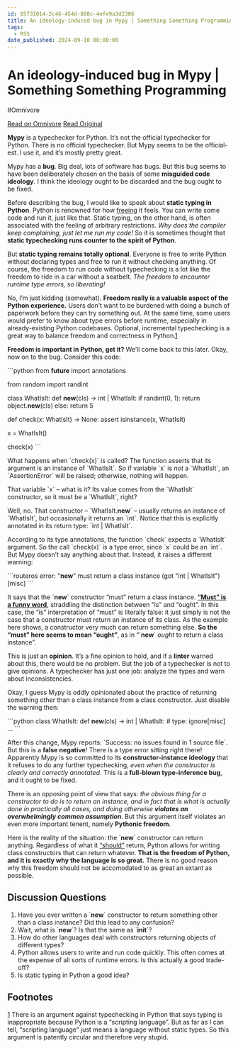 ```yaml
---
id: 05731014-2c46-454d-888c-4efe9a3d2306
title: An ideology-induced bug in Mypy | Something Something Programming
tags:
  - RSS
date_published: 2024-09-10 00:00:00
---
```


# An ideology-induced bug in Mypy | Something Something Programming
#Omnivore

[Read on Omnivore](https://omnivore.app/me/an-ideology-induced-bug-in-mypy-something-something-programming-191de230fd1)
[Read Original](https://nickdrozd.github.io/2024/09/10/mypy-bug.html)



**Mypy** is a typechecker for Python. It’s not the official typechecker for Python. There is no official typechecker. But Mypy seems to be the official-est. I use it, and it’s mostly pretty great.

Mypy has a **bug**. Big deal, lots of software has bugs. But this bug seems to have been deliberately chosen on the basis of some **misguided code ideology**. I think the ideology ought to be discarded and the bug ought to be fixed.

Before describing the bug, I would like to speak about **static typing in Python**. Python is renowned for how [freeing](https:&#x2F;&#x2F;xkcd.com&#x2F;353&#x2F;) it feels. You can write some code and run it, just like that. Static typing, on the other hand, is often associated with the feeling of arbitrary restrictions. _Why does the compiler keep complaining, just let me run my code!_ So it is sometimes thought that **static typechecking runs counter to the spirit of Python**.

But **static typing remains totally optional**. Everyone is free to write Python without declaring types and free to run it without checking anything. Of course, the freedom to run code without typechecking is a lot like the freedom to ride in a car without a seatbelt. _The freedom to encounter runtime type errors, so liberating!_

No, I’m just kidding (somewhat). **Freedom really is a valuable aspect of the Python experience.** Users don’t want to be burdened with doing a bunch of paperwork before they can try something out. At the same time, some users would prefer to know about type errors before runtime, especially in already-existing Python codebases. Optional, incremental typechecking is a great way to balance freedom and correctness in Python.[1](#fn.1)

**Freedom is important in Python, get it?** We’ll come back to this later. Okay, now on to the bug. Consider this code:

&#x60;&#x60;&#x60;python
from __future__ import annotations

from random import randint

class WhatIsIt:
    def __new__(cls) -&gt; int | WhatIsIt:
        if randint(0, 1):
            return object.__new__(cls)
        else:
            return 5

def check(x: WhatIsIt) -&gt; None:
    assert isinstance(x, WhatIsIt)

x &#x3D; WhatIsIt()

check(x)
&#x60;&#x60;&#x60;

What happens when &#x60;check(x)&#x60; is called? The function asserts that its argument is an instance of &#x60;WhatIsIt&#x60;. So if variable &#x60;x&#x60; is _not_ a &#x60;WhatIsIt&#x60;, an &#x60;AssertionError&#x60; will be raised; otherwise, nothing will happen.

That variable &#x60;x&#x60; – what is it? Its value comes from the &#x60;WhatIsIt&#x60; constructor, so it must be a &#x60;WhatIsIt&#x60;, right?

Well, no. That constructor – &#x60;WhatIsIt.__new__&#x60; – usually returns an instance of &#x60;WhatIsIt&#x60;, but occasionally it returns an &#x60;int&#x60;. Notice that this is explicitly annotated in its return type: &#x60;int | WhatIsIt&#x60;.

According to its type annotations, the function &#x60;check&#x60; expects a &#x60;WhatIsIt&#x60; argument. So the call &#x60;check(x)&#x60; is a type error, since &#x60;x&#x60; could be an &#x60;int&#x60;. But Mypy doesn’t say anything about that. Instead, it raises a different warning:

&#x60;&#x60;&#x60;routeros
error: &quot;__new__&quot; must return a class instance (got &quot;int | WhatIsIt&quot;)  [misc]
&#x60;&#x60;&#x60;

It says that the &#x60;__new__&#x60; constructor “must” return a class instance. **[“Must” is a funny word](https:&#x2F;&#x2F;nickdrozd.github.io&#x2F;2020&#x2F;04&#x2F;23&#x2F;idris-interfaces.html)**, straddling the distinction between “is” and “ought”. In this case, the “is” interpretation of “must” is literally false: it just simply is not the case that a constructor must return an instance of its class. As the example here shows, a constructor very much can return something else. **So the “must” here seems to mean “ought”**, as in “&#x60;__new__&#x60; _ought_ to return a class instance”.

This is just an **opinion**. It’s a fine opinion to hold, and if a **linter** warned about this, there would be no problem. But the job of a typechecker is not to give opinions. A typechecker has just one job: analyze the types and warn about inconsistencies.

Okay, I guess Mypy is oddly opinionated about the practice of returning something other than a class instance from a class constructor. Just disable the warning then:

&#x60;&#x60;&#x60;python
class WhatIsIt:
    def __new__(cls) -&gt; int | WhatIsIt:  # type: ignore[misc]
        ...
&#x60;&#x60;&#x60;

After this change, Mypy reports: &#x60;Success: no issues found in 1 source file&#x60;. But this is a **false negative**! There is a type error sitting right there! Apparently Mypy is so committed to its **constructor-instance ideology** that it refuses to do any further typechecking, _even when the constructor is clearly and correctly annotated_. This is a **full-blown type-inference bug**, and it ought to be fixed.

There is an opposing point of view that says: _the obvious thing for a constructor to do is to return an instance, and in fact that is what is actually done in practically all cases, and doing otherwise **violates an overwhelmingly common assumption**_. But this argument itself violates an even more important tenent, namely **Pythonic freedom**.

Here is the reality of the situation: the &#x60;__new__&#x60; constructor can return anything. Regardless of what it [“should”](https:&#x2F;&#x2F;docs.python.org&#x2F;3&#x2F;reference&#x2F;datamodel.html#object.%5F%5Fnew%5F%5F) return, Python allows for writing class constructors that can return whatever. **That is the freedom of Python, and it is exactly why the language is so great.** There is no good reason why this freedom should not be accomodated to as great an extant as possible.

## Discussion Questions

1. Have you ever written a &#x60;__new__&#x60; constructor to return something other than a class instance? Did this lead to any confusion?
2. Wait, what is &#x60;__new__&#x60;? Is that the same as &#x60;__init__&#x60;?
3. How do other languages deal with constructors returning objects of different types?
4. Python allows users to write and run code quickly. This often comes at the expense of all sorts of runtime errors. Is this actually a good trade-off?
5. Is static typing in Python a good idea?

## Footnotes

[1](#fnr.1) There is an argument against typechecking in Python that says typing is inappropriate because Python is a “scripting language”. But as far as I can tell, “scripting language” just means a language without static types. So this argument is patently circular and therefore very stupid.